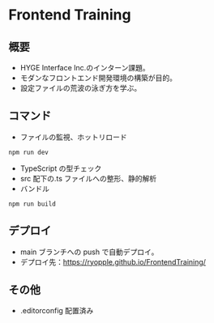 # Frontend Training

## 概要

- HYGE Interface Inc.のインターン課題。
- モダンなフロントエンド開発環境の構築が目的。
- 設定ファイルの荒波の泳ぎ方を学ぶ。

## コマンド

- ファイルの監視、ホットリロード

```
npm run dev
```

- TypeScript の型チェック
- src 配下の.ts ファイルへの整形、静的解析
- バンドル

```
npm run build
```

## デプロイ

- main ブランチへの push で自動デプロイ。
- デプロイ先：https://ryopple.github.io/FrontendTraining/

## その他

- .editorconfig 配置済み
